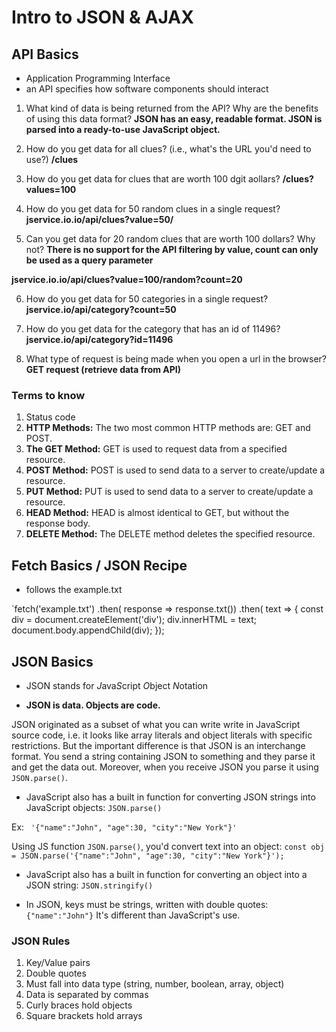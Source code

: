 # Intro to JSON & AJAX

## API Basics
 * Application Programming Interface
 * an API specifies how software components should interact

1. What kind of data is being returned from the API? Why are the benefits of using this data format? **JSON has an easy, readable format. JSON is parsed into a ready-to-use JavaScript object.** 

2. How do you get data for all clues? (i.e., what's the URL you'd need to use?) **/clues**

3. How do you get data for clues that are worth 100 dgit aollars? **/clues?values=100**

4. How do you get data for 50 random clues in a single request? **jservice.io.io/api/clues?value=50/**

5. Can you get data for 20 random clues that are worth 100 dollars? Why not? **There is no support for the API filtering by value, count can only be used as a query parameter** 

**jservice.io.io/api/clues?value=100/random?count=20**

6. How do you get data for 50 categories in a single request? **jservice.io/api/category?count=50**

7. How do you get data for the category that has an id of 11496? **jservice.io/api/category?id=11496**

8. What type of request is being made when you open a url in the browser? **GET request (retrieve data from API)**

### Terms to know
1. Status code
2. **HTTP Methods:**
The two most common HTTP methods are: GET and POST.
3. **The GET Method:**
GET is used to request data from a specified resource. 
4. **POST Method:**
POST is used to send data to a server to create/update a resource.
5. **PUT Method:**
PUT is used to send data to a server to create/update a resource.
6. **HEAD Method:**
HEAD is almost identical to GET, but without the response body.
7. **DELETE Method:**
The DELETE method deletes the specified resource.



## Fetch Basics / JSON Recipe

*   follows the example.txt

`fetch('example.txt')
    .then( response => response.txt())
    .then( text => {
        const div = document.createElement('div');
        div.innerHTML = text;
        document.body.appendChild(div);
    });

## JSON Basics

* JSON stands for *J*ava*S*cript *O*bject *N*otation

* **JSON is data. Objects are code.**

JSON originated as a subset of what you can write write in JavaScript source code, i.e. it looks like array literals and object literals with specific restrictions. But the important difference is that JSON is an interchange format. You send a string containing JSON to something and they parse it and get the data out. Moreover, when you receive JSON you parse it using `JSON.parse()`.

* JavaScript also has a built in function for converting JSON strings into JavaScript objects: `JSON.parse()`

Ex:
` '{"name":"John", "age":30, "city":"New York"}'`

Using JS function `JSON.parse()`, you'd convert text into an object:
`const obj = JSON.parse('{"name":"John", "age":30, "city":"New York"}');`

* JavaScript also has a built in function for converting an object into a JSON string: `JSON.stringify()`

* In JSON, keys must be strings, written with double quotes: `{"name":"John"}`
It's different than JavaScript's use.

### JSON Rules
1. Key/Value pairs
2. Double quotes
3. Must fall into data type (string, number, boolean, array, object)
4. Data is separated by commas 
5. Curly braces hold objects
6. Square brackets hold arrays